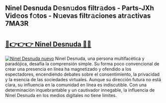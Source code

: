 ## Ninel Desnuda D𝚎sn𝚞dos filtr𝚊dos - Parts-JXh Vid𝚎os f𝚘tos - N𝚞evas filtr𝚊ciones atr𝚊ctivas 7MA3R

# <h2><a href="http://mbavh7.tromn.icu/?c=Ninel+Desnuda">🔗👉👉👉 Ninel Desnuda 🔗🔗</a></h2>

[![Ninel Desnuda nuevo](https://i.imgur.com/pEAQMta.gif)](http://mbavh7.tromn.icu/?c=Ninel+Desnuda)
Ninel Desnuda, una persona multifacética y paradójica, desafía la comprensión simple. Su forma poco convencional de crear una presencia en línea ha magnetizado y ofendido a los espectadores, encendiendo debates sobre el consentimiento, la privacidad y la esencia de las sociedades virtuales. Aunque su dirección futura no está clara, su influencia en la comunidad en línea es indiscutible. Con una determinación inquebrantable y un cautivador innegable, la influencia de Ninel Desnuda en los medios digitales no tiene límites.
